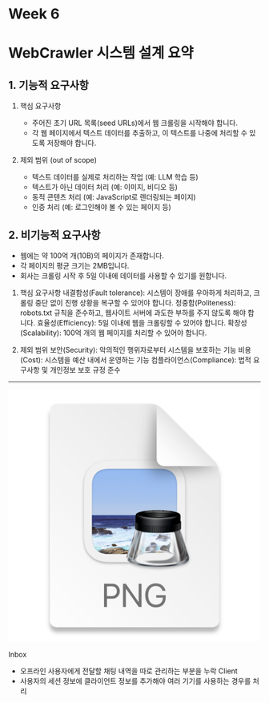 # Week 6
# WebCrawler 시스템 설계 요약

## 1. 기능적 요구사항
1. 핵심 요구사항
    - 주어진 초기 URL 목록(seed URLs)에서 웹 크롤링을 시작해야 합니다.
    - 각 웹 페이지에서 텍스트 데이터를 추출하고, 이 텍스트를 나중에 처리할 수 있도록 저장해야 합니다.

2. 제외 범위 (out of scope)
    - 텍스트 데이터를 실제로 처리하는 작업 (예: LLM 학습 등)
    - 텍스트가 아닌 데이터 처리 (예: 이미지, 비디오 등)
    - 동적 콘텐츠 처리 (예: JavaScript로 렌더링되는 페이지)
    - 인증 처리 (예: 로그인해야 볼 수 있는 페이지 등)

## 2. 비기능적 요구사항
- 웹에는 약 100억 개(10B)의 페이지가 존재합니다. 
- 각 페이지의 평균 크기는 2MB입니다. 
- 회사는 크롤링 시작 후 5일 이내에 데이터를 사용할 수 있기를 원합니다.

1. 핵심 요구사항
   내결함성(Fault tolerance): 시스템이 장애를 우아하게 처리하고, 크롤링 중단 없이 진행 상황을 복구할 수 있어야 합니다.
   정중함(Politeness): robots.txt 규칙을 준수하고, 웹사이트 서버에 과도한 부하를 주지 않도록 해야 합니다.
   효율성(Efficiency): 5일 이내에 웹을 크롤링할 수 있어야 합니다.
   확장성(Scalability): 100억 개의 웹 페이지를 처리할 수 있어야 합니다.

2. 제외 범위
   보안(Security): 악의적인 행위자로부터 시스템을 보호하는 기능
   비용(Cost): 시스템을 예산 내에서 운영하는 기능
   컴플라이언스(Compliance): 법적 요구사항 및 개인정보 보호 규정 준수

---
![img.png](web.png)

Inbox
- 오프라인 사용자에게 전달할 채팅 내역을 따로 관리하는 부분을 누락
Client
- 사용자의 세션 정보에 클라이언트 정보를 추가해야 여러 기기를 사용하는 경우를 처리
